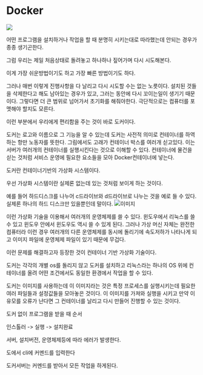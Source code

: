 # Docker

![](https://pyrasis.com/assets/images/jHLsAlwaysUpToDateDocker/Unit01/2.webp)


어떤 프로그램을 설치하거나 작업을 할 때 분명히 시키는대로 따라했는데 안되는 경우가 종종 생기곤한다.

그럼 우리는 제일 처음상태로 돌려놓고 하나하나 짚어가며 다시 시도해본다.

이게 가장 쉬운방법이기도 하고 가장 빠른 방법이기도 하다.


그러나 매번 이렇게 진행사항을 다 날리고 다시 시도할 수는 없는 노릇이다. 설치된 것들을 삭제한다고 해도 남아있는 경우가 있고, 그러는 동안에 다시 꼬이는일이 생기기 때문이다. 그렇다면 더 큰 범위로 넘어가서 초기화를 해줘야한다. 극단적으로는 컴퓨터를 포멧해야 할지도 모른다. 

이런 부분에서 우리에게 편리함을 주는 것이 바로 도커이다.

도커는 로고와 이름으로 그 기능을 알 수 있는데 도커는 사전적 의미로 컨테이너를 하역하는 항만 노동자를 뜻한다. 그림에서도 고래가 컨테이너 박스를 여러개 싣고있다. 이는 서버가 여러개의 컨테이너를 실행시킨다는 것으로 이해할 수 있다. 컨테이너에 물건을 싣는 것처럼 서비스 운영에 필요한 요소들을 모아 Docker컨테이너에 넣는다.


도커란 컨테이너기반의 가상화 시스템이다.

우선 가상화 시스템이란 실제론 없는데 있는 것처럼 보이게 하는 것이다.

예를 들어 하드디스크를 나누어 c드라이브와 d드라이브로 나누는 것을 예로 들 수 있다. 실제론 하나의 하드 디스크만 있을뿐인데 말이다.
![이미지](https://pyrasis.com/assets/images/jHLsAlwaysUpToDateDocker/Unit01/5.webp)

이런 가상화 기술을 이용해서 여러개의 운영체제를 쓸 수 있다. 윈도우에서 리눅스를 쓸 수 있고 윈도우 안에서 윈도우도 역시 쓸 수 있게 된다. 그러나 가상 머신 자체는 완전한 컴퓨터라 이런 경우 여러개의 다른 운영체제를 동시에 돌리기에 속도저하가 나타나게 되고 이미지 파일에 운영체제 파일이 있기 때문에 무겁다.


이런 문제를 해결하고자 등장한 것이 컨테이너 기반 가상화 기술이다.

도커는 각각의 개별 os를 돌리지 않고 도커를 설치하고 리눅스라는 하나의 OS 위에 컨테이너를 올려 어떤 조건에서도 동일한 환경에서 작업을 할 수 있다.

도커는 이미지를 사용하는데 이 이미지라는 것은 특정 프로세스를 실행시키는데 필요한 여러 파일들과 설정값들을 모아놓은 것이다.
이 이미지를 가져와 실행을 시키고 만약 이유모를 오류가 난다면 그 컨테이너를 날리고 다시 만들어 진행할 수 있는 것이다.


도커 없이 프로그램을 받을 때 순서

인스톨러 -> 실행 -> 설치완료

서버, 설치버전, 운영체제등에 따라 에러가 발생한다.

도에서 cli에 커멘드를 입력한다

도커서버는 커멘드를 받아서 모든 작업을 하게된다.

